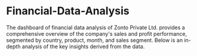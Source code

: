 # Financial-Data-Analysis
The dashboard of financial data analysis of Zonto Private Ltd. provides a comprehensive overview of the company's sales and profit performance, segmented by country, product, month, and sales segment. Below is an in-depth analysis of the key insights derived from the data.
